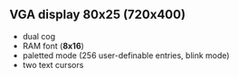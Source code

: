 VGA display 80x25 (720x400)
-----------------
 - dual cog
 - RAM font (**8x16**)
 - paletted mode (256 user-definable entries, blink mode)
 - two text cursors
